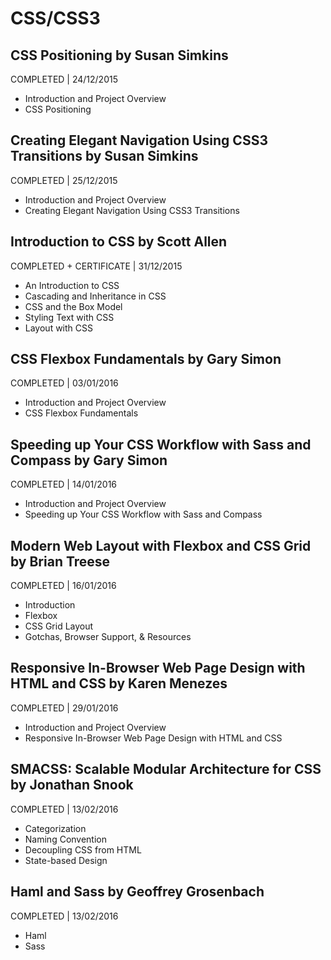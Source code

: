 # CSS/CSS3

## CSS Positioning by Susan Simkins
COMPLETED | 24/12/2015

- Introduction and Project Overview
- CSS Positioning

## Creating Elegant Navigation Using CSS3 Transitions by Susan Simkins
COMPLETED | 25/12/2015

- Introduction and Project Overview
- Creating Elegant Navigation Using CSS3 Transitions

## Introduction to CSS by Scott Allen
COMPLETED + CERTIFICATE | 31/12/2015

- An Introduction to CSS
- Cascading and Inheritance in CSS
- CSS and the Box Model
- Styling Text with CSS
- Layout with CSS

## CSS Flexbox Fundamentals by Gary Simon
COMPLETED | 03/01/2016

- Introduction and Project Overview
- CSS Flexbox Fundamentals

## Speeding up Your CSS Workflow with Sass and Compass by Gary Simon
COMPLETED | 14/01/2016

- Introduction and Project Overview
- Speeding up Your CSS Workflow with Sass and Compass

## Modern Web Layout with Flexbox and CSS Grid by Brian Treese
COMPLETED | 16/01/2016

- Introduction
- Flexbox
- CSS Grid Layout
- Gotchas, Browser Support, & Resources

## Responsive In-Browser Web Page Design with HTML and CSS by Karen Menezes
COMPLETED | 29/01/2016

- Introduction and Project Overview
- Responsive In-Browser Web Page Design with HTML and CSS

## SMACSS: Scalable Modular Architecture for CSS by Jonathan Snook
COMPLETED | 13/02/2016

- Categorization
- Naming Convention
- Decoupling CSS from HTML
- State-based Design

## Haml and Sass by Geoffrey Grosenbach
COMPLETED | 13/02/2016

- Haml
- Sass
